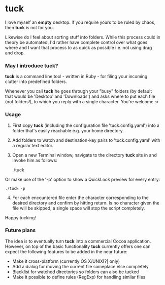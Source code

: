 tuck
====

I love myself an __empty__ desktop. If you require yours to be ruled by chaos, then __tuck__ is not for you.

Likewise do I feel about sorting stuff into folders. While this process could in theory be automated, I'd rather have complete control over what goes where and I want that process to as quick as possible i.e. not using drag and drop.

### May I introduce __tuck__?

__tuck__ is a command line tool - written in Ruby - for filing your incoming clutter into predefined folders.

Whenever you call __tuck__ he goes through your "busy" folders (by default that would be 'Desktop' and 'Downloads') and asks where to put each file (not folders!), to which you reply with a single character. You're welcome :>

### Usage

1. First copy __tuck__ (including the configuration file 'tuck.config.yaml') into a folder that's easily reachable e.g. your home directory.

2. Add folders to watch and destination-key pairs to 'tuck.config.yaml' with a regular text editor.

3. Open a new Terminal window, navigate to the directory __tuck__ sits in and invoke him as follows:

	./tuck

Or make use of the '-p' option to show a QuickLook preview for every entry:

	./tuck -p

4. For each encountered file enter the character corresponding to the desired directory and confirm by hitting return. Is no character given the file will be skipped, a single space will stop the script completely.

Happy tucking!

### Future plans

The idea is to eventually turn __tuck__ into a commercial Cocoa application. However, on top of the basic functionality __tuck__ currently offers one can expect the following features to be added in the near future:

* Make it cross-platform (currently OS X/UNIX[?] only)
* Add a dialog for moving the current file someplace else completely
* Blacklist for watched directories so folders can also be tucked
* Make it possible to define rules (RegExp) for handling similar files